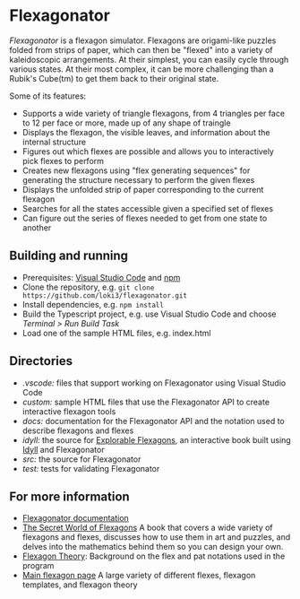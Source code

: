 # Flexagonator

*Flexagonator* is a flexagon simulator.
Flexagons are origami-like puzzles folded from strips of paper, which can then be "flexed" into a variety of kaleidoscopic arrangements.
At their simplest, you can easily cycle through various states.
At their most complex, it can be more challenging than a Rubik's Cube(tm) to get them back to their original state.

Some of its features:

* Supports a wide variety of triangle flexagons, from 4 triangles per face to 12 per face or more, made up of any shape of traingle
* Displays the flexagon, the visible leaves, and information about the internal structure
* Figures out which flexes are possible and allows you to interactively pick flexes to perform
* Creates new flexagons using "flex generating sequences" for generating the structure necessary to perform the given flexes
* Displays the unfolded strip of paper corresponding to the current flexagon
* Searches for all the states accessible given a specified set of flexes
* Can figure out the series of flexes needed to get from one state to another


## Building and running

* Prerequisites: [Visual Studio Code](https://code.visualstudio.com/Download) and [npm](https://www.npmjs.com/get-npm)
* Clone the repository, e.g. `git clone https://github.com/loki3/flexagonator.git`
* Install dependencies, e.g. `npm install`
* Build the Typescript project, e.g. use Visual Studio Code and choose *Terminal > Run Build Task*
* Load one of the sample HTML files, e.g. index.html


## Directories

* *.vscode:* files that support working on Flexagonator using Visual Studio Code
* *custom:* sample HTML files that use the Flexagonator API to create interactive flexagon tools
* *docs:* documentation for the Flexagonator API and the notation used to describe flexagons and flexes
* *idyll:* the source for [Explorable Flexagons](http://loki3.com/flex/explore/),
  an interactive book built using [Idyll](https://idyll-lang.org/) and Flexagonator
* *src:* the source for Flexagonator
* *test:* tests for validating Flexagonator


## For more information

* [Flexagonator documentation](docs/readme.md)
* [The Secret World of Flexagons](https://loki3.github.io/flex/secret.html)
  A book that covers a wide variety of flexagons and flexes,
  discusses how to use them in art and puzzles,
  and delves into the mathematics behind them so you can design your own.
* [Flexagon Theory](http://loki3.com/flex/g4g10/Flex-Theory.pdf):
  Background on the flex and pat notations used in the program
* [Main flexagon page](http://loki3.com/flex/)
  A large variety of different flexes, flexagon templates, and flexagon theory
